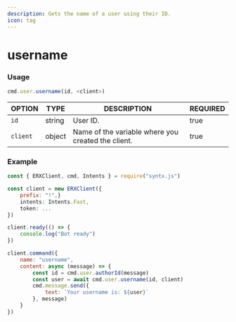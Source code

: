 ```yaml
---
description: Gets the name of a user using their ID.
icon: tag
---
```


# username

### Usage

```javascript
cmd.user.username(id, <client>)
```



| OPTION   | TYPE   | DESCRIPTION                                        | REQUIRED |
| -------- | ------ | -------------------------------------------------- | -------- |
| `id`     | string | User ID.                                           | true     |
| `client` | object | Name of the variable where you created the client. | true     |

### Example

```javascript
const { ERXClient, cmd, Intents } = require("syntx.js")

const client = new ERXClient({
    prefix: "!",}
    intents: Intents.Fast,
    token: ...
})

client.ready(() => {
    console.log("Bot ready")
})

client.command({
    name: "username",
    content: async (message) => {
        const id = cmd.user.authorId(message)
        const user = await cmd.user.username(id, client)
        cmd.message.send({
            text: `Your username is: ${user}`
        }, message)
    }
})
```
